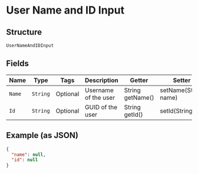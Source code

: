 
# User Name and ID Input

## Structure

`UserNameAndIDInput`

## Fields

| Name | Type | Tags | Description | Getter | Setter |
|  --- | --- | --- | --- | --- | --- |
| `Name` | `String` | Optional | Username of the user | String getName() | setName(String name) |
| `Id` | `String` | Optional | GUID of the user | String getId() | setId(String id) |

## Example (as JSON)

```json
{
  "name": null,
  "id": null
}
```

